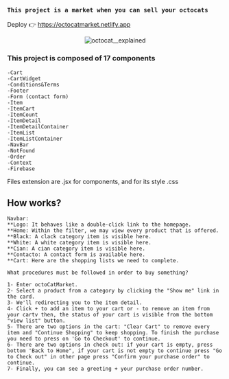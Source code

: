### `This project is a market when you can sell your octocats`

Deploy 👉  https://octocatmarket.netlify.app

<p align="center">
<img src="https://myoctocat.com/assets/images/base-octocat.svg" alt="octocat__explained"/>
</p>

### This project is composed of 17 components

```
-Cart
-CartWidget
-Conditions&Terms
-Footer
-Form (contact form)
-Item
-ItemCart
-ItemCount
-ItemDetail
-ItemDetailContainer
-ItemList
-ItemListContainer
-NavBar
-NotFound
-Order
-Context
-Firebase
```

Files extension are .jsx for components, and for its style .css

## How works?

```
Navbar:
**Logo: It behaves like a double-click link to the homepage.
**Home: Within the filter, we may view every product that is offered.
**Black: A clack category item is visible here.
**White: A white category item is visible here.
**Cian: A cian category item is visible here.
**Contacto: A contact form is available here.
**Cart: Here are the shopping lists we need to complete.

What procedures must be followed in order to buy something?

1- Enter octoCatMarket.
2- Select a product from a category by clicking the "Show me" link in the card.
3- We'll redirecting you to the item detail.
4- Click + to add an item to your cart or - to remove an item from your cartv then, the status of your cart is visible from the bottom "view list" button.
5- There are two options in the cart: "Clear Cart" to remove every item and "Continue Shopping" to keep shopping. To finish the purchase you need to press on 'Go to Checkout' to continue.
6- There are two options in check out: if your cart is empty, press bottom 'Back to Home", if your cart is not empty to continue press "Go to Check out" in other page press "Confirm your purchase order" to continue.
7- Finally, you can see a greeting + your purchase order number.
```

